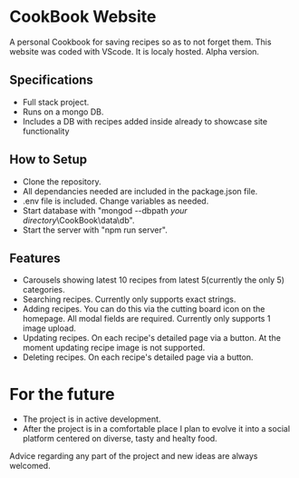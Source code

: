 # CookBook Website

  A personal Cookbook for saving recipes so as to not forget them. This website was coded with VScode. 
  It is localy hosted. Alpha version.

## Specifications

  - Full stack project.
  - Runs on a mongo DB.
  - Includes a DB with recipes added inside already to showcase site functionality
  
## How to Setup

  - Clone the repository.
  - All dependancies needed are included in the package.json file.
  - .env file is included. Change variables as needed.
  - Start database with "mongod --dbpath *your directory*\CookBook\data\db".  
  - Start the server with "npm run server".

## Features

  - Carousels showing latest 10 recipes from latest 5(currently the only 5) categories.
  - Searching recipes. Currently only supports exact strings. 
  - Adding recipes. You can do this via the cutting board icon on the homepage. All modal fields are required. Currently only supports 1 image upload.
  - Updating recipes. On each recipe's detailed page via a button. At the moment updating recipe image is not supported.
  - Deleting recipes. On each recipe's detailed page via a button.

# For the future
  
  - The project is in active development.
  - After the project is in a comfortable place I plan to evolve it into a social platform centered on diverse, tasty and healty food.

Advice regarding any part of the project and new ideas are always welcomed. 
